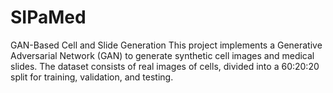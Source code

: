 # SIPaMed
GAN-Based Cell and Slide Generation This project implements a Generative Adversarial Network (GAN) to generate synthetic cell images and medical slides. The dataset consists of real images of cells, divided into a 60:20:20 split for training, validation, and testing.
